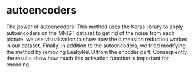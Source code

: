 # autoencoders
The power of autoencoders: This method uses the Keras library to apply autoencoders on the MNIST dataset to get rid of the noise from each picture. we use visualization to show how the dimension reduction worked in our dataset.
Finally, in addition to the autoencoders, we tried modifying the method by removing LeakyReLU from the encoder part. Consequently, the results show how much this activation function is important for encoding.
